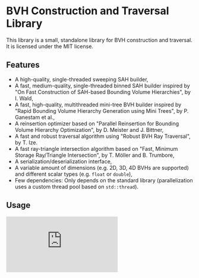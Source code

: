 # BVH Construction and Traversal Library

This library is a small, standalone library for BVH construction and traversal. It is licensed
under the MIT license.

## Features

- A high-quality, single-threaded sweeping SAH builder,
- A fast, medium-quality, single-threaded binned SAH builder inspired by
  "On Fast Construction of SAH-based Bounding Volume Hierarchies", by I. Wald,
- A fast, high-quality, multithreaded mini-tree BVH builder inspired by
  "Rapid Bounding Volume Hierarchy Generation using Mini Trees", by P. Ganestam et al.,
- A reinsertion optimizer based on "Parallel Reinsertion for Bounding Volume Hierarchy
  Optimization", by D. Meister and J. Bittner,
- A fast and robust traversal algorithm using "Robust BVH Ray Traversal", by T. Ize.
- A fast ray-triangle intersection algorithm based on
  "Fast, Minimum Storage Ray/Triangle Intersection", by T. Möller and B. Trumbore,
- A serialization/deserialization interface,
- A variable amount of dimensions (e.g. 2D, 3D, 4D BVHs are supported) and different scalar types
  (e.g. `float` or `double`),
- Few dependencies: Only depends on the standard library (parallelization uses a custom thread pool
  based on `std::thread`).

## Usage

![simple example](https://github.com/madmann91/bvh/blob/v2/test/main.cpp)
